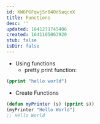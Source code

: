 ```yaml
---
id: KW6PGFqwjSr840d5aqcnX
title: Functions
desc: ''
updated: 1641271745406
created: 1641105063920
stub: false
isDir: false
---
```


- Using functions
  - pretty print function:

```lisp
(pprint "hello world")
```

- Create Functions

```lisp
(defun myPrinter (s) (pprint s))
(myPrinter "Hello World")
;; Hello World
```
